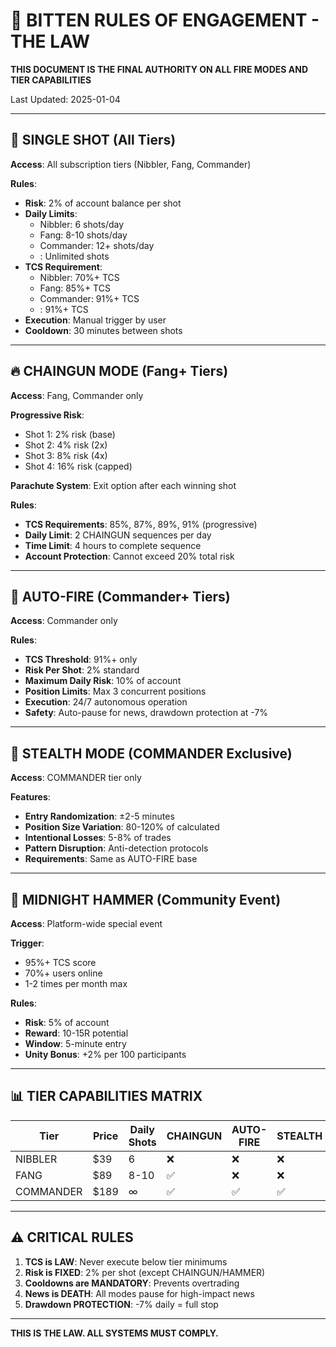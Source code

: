 # 📜 BITTEN RULES OF ENGAGEMENT - THE LAW

**THIS DOCUMENT IS THE FINAL AUTHORITY ON ALL FIRE MODES AND TIER CAPABILITIES**

Last Updated: 2025-01-04

---

## 🎯 **SINGLE SHOT** (All Tiers)
**Access**: All subscription tiers (Nibbler, Fang, Commander)

**Rules**:
- **Risk**: 2% of account balance per shot
- **Daily Limits**: 
  - Nibbler: 6 shots/day
  - Fang: 8-10 shots/day
  - Commander: 12+ shots/day
  - : Unlimited shots
- **TCS Requirement**: 
  - Nibbler: 70%+ TCS
  - Fang: 85%+ TCS
  - Commander: 91%+ TCS
  - : 91%+ TCS
- **Execution**: Manual trigger by user
- **Cooldown**: 30 minutes between shots

---

## 🔥 **CHAINGUN MODE** (Fang+ Tiers)
**Access**: Fang, Commander only

**Progressive Risk**:
- Shot 1: 2% risk (base)
- Shot 2: 4% risk (2x)
- Shot 3: 8% risk (4x)
- Shot 4: 16% risk (capped)

**Parachute System**: Exit option after each winning shot

**Rules**:
- **TCS Requirements**: 85%, 87%, 89%, 91% (progressive)
- **Daily Limit**: 2 CHAINGUN sequences per day
- **Time Limit**: 4 hours to complete sequence
- **Account Protection**: Cannot exceed 20% total risk

---

## 🤖 **AUTO-FIRE** (Commander+ Tiers)
**Access**: Commander only

**Rules**:
- **TCS Threshold**: 91%+ only
- **Risk Per Shot**: 2% standard
- **Maximum Daily Risk**: 10% of account
- **Position Limits**: Max 3 concurrent positions
- **Execution**: 24/7 autonomous operation
- **Safety**: Auto-pause for news, drawdown protection at -7%

---

## 👻 **STEALTH MODE** (COMMANDER Exclusive)
**Access**: COMMANDER tier only

**Features**:
- **Entry Randomization**: ±2-5 minutes
- **Position Size Variation**: 80-120% of calculated
- **Intentional Losses**: 5-8% of trades
- **Pattern Disruption**: Anti-detection protocols
- **Requirements**: Same as AUTO-FIRE base

---

## 🔨 **MIDNIGHT HAMMER** (Community Event)
**Access**: Platform-wide special event

**Trigger**: 
- 95%+ TCS score
- 70%+ users online
- 1-2 times per month max

**Rules**:
- **Risk**: 5% of account
- **Reward**: 10-15R potential
- **Window**: 5-minute entry
- **Unity Bonus**: +2% per 100 participants

---

## 📊 **TIER CAPABILITIES MATRIX**

| Tier | Price | Daily Shots | CHAINGUN | AUTO-FIRE | STEALTH |
|------|-------|-------------|----------|-----------|---------|
| NIBBLER | $39 | 6 | ❌ | ❌ | ❌ |
| FANG | $89 | 8-10 | ✅ | ❌ | ❌ |
| COMMANDER | $189 | ∞ | ✅ | ✅ | ✅ |

---

## ⚠️ **CRITICAL RULES**

1. **TCS is LAW**: Never execute below tier minimums
2. **Risk is FIXED**: 2% per shot (except CHAINGUN/HAMMER)
3. **Cooldowns are MANDATORY**: Prevents overtrading
4. **News is DEATH**: All modes pause for high-impact news
5. **Drawdown PROTECTION**: -7% daily = full stop

---

**THIS IS THE LAW. ALL SYSTEMS MUST COMPLY.**